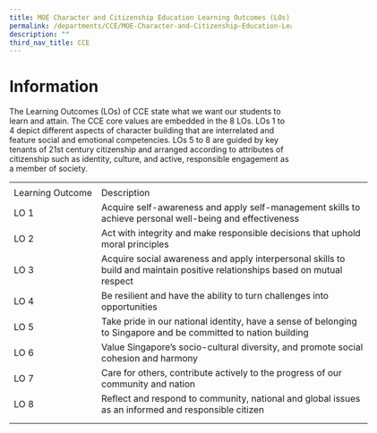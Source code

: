 ```yaml
---
title: MOE Character and Citizenship Education Learning Outcomes (LOs)
permalink: /departments/CCE/MOE-Character-and-Citizenship-Education-Learning-Outcomes-LOs/
description: ""
third_nav_title: CCE
---
```

Information
===============================================================

The Learning Outcomes (LOs) of CCE state what we want our students to learn and attain. The CCE core values are embedded in the 8 LOs. LOs 1 to 4 depict different aspects of character building that are interrelated and feature social and emotional competencies. LOs 5 to 8 are guided by key tenants of 21st century citizenship and arranged according to attributes of citizenship such as identity, culture, and active, responsible engagement as a member of society.



<table border="0" cellpadding="0" cellspacing="0" width="640" style="border-collapse:
 collapse;width:480pt"><colgroup><col width="145" style="mso-width-source:userset;mso-width-alt:5302;width:109pt"> <col width="495" style="mso-width-source:userset;mso-width-alt:18102;width:371pt"></colgroup><tbody><tr height="5" style="mso-height-source:userset;height:3.75pt"><td height="5" width="145" style="height:3.75pt;width:109pt"><a name="RANGE!F3:G13"></a></td><td width="495" style="width:371pt"></td></tr><tr height="21" style="height:15.75pt"><td height="21" class="xl64" style="height:15.75pt"><span lang="EN-US" style="outline: 0px;margin-right:0px;padding-bottom:0px;padding-top:0px">Learning Outcome</span></td><td class="xl67" style="border-left:none;outline: 0px"><span lang="EN-US" style="outline: 0px;margin-right:0px;padding-bottom:0px;padding-top:0px">Description</span></td></tr><tr height="41" style="height:30.75pt;outline: 0px;margin-right:0px;padding-bottom:
  0px;padding-top:0px"><td height="41" class="xl66" style="height:30.75pt;outline: 0px"><span lang="EN-US" style="outline: 0px;margin-right:0px;padding-bottom:0px;
  padding-top:0px">LO 1</span></td><td class="xl65" width="495" style="border-top:none;width:371pt;outline: 0px"><span lang="EN-US" style="outline: 0px;margin-right:0px;padding-bottom:0px;
  padding-top:0px">Acquire self-awareness and apply self-management skills to achieve personal well-being and effectiveness</span></td></tr><tr height="41" style="height:30.75pt;outline: 0px;margin-right:0px;padding-bottom:
  0px;padding-top:0px"><td height="41" class="xl66" style="height:30.75pt;outline: 0px"><span lang="EN-US" style="outline: 0px;margin-right:0px;padding-bottom:0px;
  padding-top:0px">LO 2</span></td><td class="xl65" width="495" style="border-top:none;width:371pt;outline: 0px"><span lang="EN-US" style="outline: 0px;margin-right:0px;padding-bottom:0px;
  padding-top:0px">Act with integrity and make responsible decisions that uphold moral principles</span></td></tr><tr height="41" style="height:30.75pt;outline: 0px;margin-right:0px;padding-bottom:
  0px;padding-top:0px"><td height="41" class="xl66" style="height:30.75pt;outline: 0px"><span lang="EN-US" style="outline: 0px;margin-right:0px;padding-bottom:0px;
  padding-top:0px">LO 3</span></td><td class="xl65" width="495" style="border-top:none;width:371pt;outline: 0px"><span lang="EN-US" style="outline: 0px;margin-right:0px;padding-bottom:0px;
  padding-top:0px">Acquire social awareness and apply interpersonal skills to build and maintain positive relationships based on mutual respect</span></td></tr><tr height="21" style="height:15.75pt;outline: 0px;margin-right:0px;padding-bottom:
  0px;padding-top:0px"><td height="21" class="xl66" style="height:15.75pt;outline: 0px"><span lang="EN-US" style="outline: 0px;margin-right:0px;padding-bottom:0px;
  padding-top:0px">LO 4</span></td><td class="xl65" width="495" style="border-top:none;width:371pt;outline: 0px"><span lang="EN-US" style="outline: 0px;margin-right:0px;padding-bottom:0px;
  padding-top:0px">Be resilient and have the ability to turn challenges into opportunities</span></td></tr><tr height="41" style="height:30.75pt;outline: 0px;margin-right:0px;padding-bottom:
  0px;padding-top:0px"><td height="41" class="xl66" style="height:30.75pt;outline: 0px"><span lang="EN-US" style="outline: 0px;margin-right:0px;padding-bottom:0px;
  padding-top:0px">LO 5</span></td><td class="xl65" width="495" style="border-top:none;width:371pt;outline: 0px"><span lang="EN-US" style="outline: 0px;margin-right:0px;padding-bottom:0px;
  padding-top:0px">Take pride in our national identity, have a sense of belonging to Singapore and be committed to nation building</span></td></tr><tr height="41" style="height:30.75pt;outline: 0px;margin-right:0px;padding-bottom:
  0px;padding-top:0px"><td height="41" class="xl66" style="height:30.75pt;outline: 0px"><span lang="EN-US" style="outline: 0px;margin-right:0px;padding-bottom:0px;
  padding-top:0px">LO 6</span></td><td class="xl65" width="495" style="border-top:none;width:371pt;outline: 0px"><span lang="EN-US" style="outline: 0px;margin-right:0px;padding-bottom:0px;
  padding-top:0px">Value Singapore’s socio-cultural diversity, and promote social cohesion and harmony</span></td></tr><tr height="41" style="height:30.75pt;outline: 0px;margin-right:0px;padding-bottom:
  0px;padding-top:0px"><td height="41" class="xl66" style="height:30.75pt;outline: 0px"><span lang="EN-US" style="outline: 0px;margin-right:0px;padding-bottom:0px;
  padding-top:0px">LO 7</span></td><td class="xl65" width="495" style="border-top:none;width:371pt;outline: 0px"><span lang="EN-US" style="outline: 0px;margin-right:0px;padding-bottom:0px;
  padding-top:0px">Care for others, contribute actively to the progress of our community and nation</span></td></tr><tr height="41" style="height:30.75pt;outline: 0px;margin-right:0px;padding-bottom:
  0px;padding-top:0px"><td height="41" class="xl66" style="height:30.75pt;outline: 0px"><span lang="EN-US" style="outline: 0px;margin-right:0px;padding-bottom:0px;
  padding-top:0px">LO 8</span></td><td class="xl65" width="495" style="border-top:none;width:371pt;outline: 0px"><span lang="EN-US" style="outline: 0px;margin-right:0px;padding-bottom:0px;
  padding-top:0px">Reflect and respond to community, national and global issues as an informed and responsible citizen</span></td></tr><tr height="10" style="mso-height-source:userset;height:7.5pt"><td height="10" style="height:7.5pt"></td><td></td></tr></tbody></table>